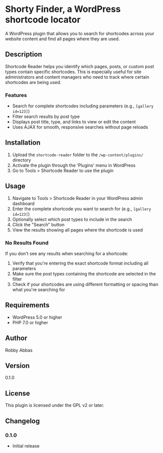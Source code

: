 # Shorty Finder, a WordPress shortcode locator

A WordPress plugin that allows you to search for shortcodes across your website content and find all pages where they are used.

## Description

Shortcode Reader helps you identify which pages, posts, or custom post types contain specific shortcodes. This is especially useful for site administrators and content managers who need to track where certain shortcodes are being used.

### Features

- Search for complete shortcodes including parameters (e.g., `[gallery id=123]`)
- Filter search results by post type
- Displays post title, type, and links to view or edit the content
- Uses AJAX for smooth, responsive searches without page reloads

## Installation

1. Upload the `shortcode-reader` folder to the `/wp-content/plugins/` directory
2. Activate the plugin through the 'Plugins' menu in WordPress
3. Go to Tools > Shortcode Reader to use the plugin

## Usage

1. Navigate to Tools > Shortcode Reader in your WordPress admin dashboard
2. Enter the complete shortcode you want to search for (e.g., `[gallery id=123]`)
3. Optionally select which post types to include in the search
4. Click the "Search" button
5. View the results showing all pages where the shortcode is used

### No Results Found

If you don't see any results when searching for a shortcode:

1. Verify that you're entering the exact shortcode format including all parameters
2. Make sure the post types containing the shortcode are selected in the filter
3. Check if your shortcodes are using different formatting or spacing than what you're searching for

## Requirements

- WordPress 5.0 or higher
- PHP 7.0 or higher

## Author

Robby Abbas

## Version

0.1.0

## License

This plugin is licensed under the GPL v2 or later.

## Changelog

### 0.1.0
- Initial release